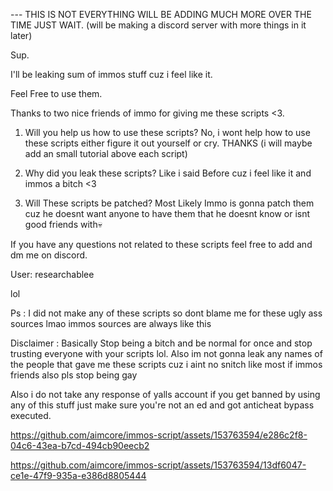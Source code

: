 --- THIS IS NOT EVERYTHING WILL BE ADDING MUCH MORE OVER THE TIME JUST WAIT. (will be making a discord server with more things in it later)


Sup.

I'll be leaking sum of immos stuff cuz i feel like it.

Feel Free to use them.

Thanks to two nice friends of immo for giving me these scripts <3.

1. Will you help us how to use these scripts? No, i wont help how to use these scripts either figure it out yourself or cry. THANKS (i will maybe add an small tutorial above each script)

2. Why did you leak these scripts? Like i said Before cuz i feel like it and immos a bitch <3

3. Will These scripts be patched? Most Likely Immo is gonna patch them cuz he doesnt want anyone to have them  that he doesnt know or isnt good friends with💀

If you have any questions not related to these scripts feel free to add and dm me on discord.
 
User: researchablee

lol

Ps : I did not make any of these scripts so dont blame me for these ugly ass sources lmao immos sources are always like this

Disclaimer : Basically Stop being a bitch and be normal for once and stop trusting everyone with your scripts lol. 
Also im not gonna leak any names of the people that gave me these scripts cuz i aint no snitch like most if immos friends also pls stop being gay

Also i do not take any response of yalls account if you get banned by using any of this stuff just make sure you're not an ed and got anticheat bypass executed.

https://github.com/aimcore/immos-script/assets/153763594/e286c2f8-04c6-43ea-b7cd-494cb90eecb2

https://github.com/aimcore/immos-script/assets/153763594/13df6047-ce1e-47f9-935a-e386d8805444



